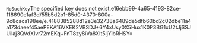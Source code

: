 <?xml version="1.0" encoding="UTF-8"?>
<Error><Code>NoSuchKey</Code><Message>The specified key does not exist.</Message><Key>e16ebb99-4a65-4193-82ce-118690e1af3d/55b5d2b1-85d0-4370-800a-9c8caca198ee/e.4188385288d12e3e32738a6489de5dfb60bd2c02dbe11a4a173daeef45ae</Key><RequestId>PEKA16VXEK2VBSDJ</RequestId><HostId>+6Y4xUsy0X5Hux1K0P3BG1xU2tJjSSJUilaj3QVdXIvr72mEKq+FnT8zy8iVa8XIt5ljYibRHSY=</HostId></Error>